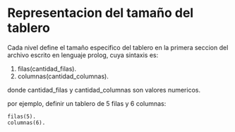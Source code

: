 # Representacion del tamaño del tablero
Cada nivel define el tamaño especifico del tablero en la primera seccion del archivo escrito en lenguaje prolog, cuya sintaxis es:

1. filas(cantidad_filas).
2. columnas(cantidad_columnas).

donde cantidad_filas y cantidad_columnas son valores numericos.

por ejemplo, definir un tablero de 5 filas y 6 columnas:
```
filas(5).
columnas(6).
```
